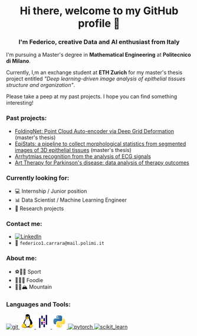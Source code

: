 <h1 align="center">Hi there, welcome to my GitHub profile 👋</h1>
<h3 align="center">I'm Federico, creative Data and AI enthusiast from Italy</h3>

I'm pursuing a Master's degree in **Mathematical Engineering** at **Politecnico di Milano**.

Currently, I,m an exchange student at **ETH Zurich** for my master's thesis project entitled *"Deep learning-driven image analysis of epithelial tissues structure and organization"*.

Please take a peep at my past projects. I hope you can find something interesting!

<h3 align="left">Past projects:</h3>

- [FoldingNet: Point Cloud Auto-encoder via Deep Grid Deformation](https://github.com/federico-carrara/FoldingNet) (master's thesis)
- [EpiStats: a pipeline to collect morphological statistics from segmented images of 3D epithelial tissues](https://github.com/AntanasMurelis/EpiStats) (master's thesis)
- [Arrhytmias recognition from the analysis of ECG signals](https://github.com/federico-carrara/Anomaly_Recognition_in_ECG_signals)
- [Art Therapy for Parkinson's disease: data analysis of therapy outcomes](https://github.com/federico-carrara/Art_Therapy_Project/blob/main/README.md)

<h3 align="left">Currently looking for:</h3>

- 💻 Internship / Junior position
- 📊 Data Scientist / Machine Learning Engineer
- 🚀 Research projects

<h3 align="left">Contact me:</h3>

- [![LinkedIn](https://img.shields.io/badge/-LinkedIn-blue?style=flat&logo=Linkedin&logoColor=white)](https://www.linkedin.com/in/federico-carrara/)
- 📧 `federico1.carrara@mail.polimi.it`

<h3 align="left">About me:</h3>

- ⚽🏀🎾 Sport
- 🥩🥬🍕 Foodie
- 🎿🥾🏔 Mountain

<h3 align="left">Languages and Tools:</h3>
<p align="left"> </a> <a href="https://git-scm.com/" target="_blank" rel="noreferrer"> <img src="https://www.vectorlogo.zone/logos/git-scm/git-scm-icon.svg" alt="git" width="40" height="40"/> </a> <a href="https://www.linux.org/" target="_blank" rel="noreferrer"> <img src="https://raw.githubusercontent.com/devicons/devicon/master/icons/linux/linux-original.svg" alt="linux" width="40" height="40"/> </a> <a href="https://pandas.pydata.org/" target="_blank" rel="noreferrer"> <img src="https://raw.githubusercontent.com/devicons/devicon/2ae2a900d2f041da66e950e4d48052658d850630/icons/pandas/pandas-original.svg" alt="pandas" width="40" height="40"/> </a> <a href="https://www.python.org" target="_blank" rel="noreferrer"> <img src="https://raw.githubusercontent.com/devicons/devicon/master/icons/python/python-original.svg" alt="python" width="40" height="40"/> </a> <a href="https://pytorch.org/" target="_blank" rel="noreferrer"> <img src="https://www.vectorlogo.zone/logos/pytorch/pytorch-icon.svg" alt="pytorch" width="40" height="40"/> </a> <a href="https://scikit-learn.org/" target="_blank" rel="noreferrer"> <img src="https://upload.wikimedia.org/wikipedia/commons/0/05/Scikit_learn_logo_small.svg" alt="scikit_learn" width="40" height="40"/> </a> </p>

<!--
**federico-carrara/federico-carrara** is a ✨ _special_ ✨ repository because its `README.md` (this file) appears on your GitHub profile.

Here are some ideas to get you started:

- 🔭 I’m currently working on ...
- 🌱 I’m currently learning ...
- 👯 I’m looking to collaborate on ...
- 🤔 I’m looking for help with ...
- 💬 Ask me about ...
- 📫 How to reach me: ...
- 😄 Pronouns: ...
- ⚡ Fun fact: ...
-->
